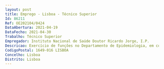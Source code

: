 ```yaml
--- 
layout: post
title: Emprego - Lisboa - Técnico Superior
Id: 86211
Ref: OE202104/0424
DataAbertura: 2021-04-19
DataFecho: 2021-04-30
Trabalho: Técnico Superior
Empregador: Instituto Nacional de Saúde Doutor Ricardo Jorge, I.P.
Descricao: Exercício de funções no Departamento de Epidemiologia, em conformidade com as competências previstas no artigo 7º do anexo à Portaria nº 162 2012, de 22 de maio.
CodigoPostal: 1649-016 LISBOA
Concelho: Lisboa
Distrito: Lisboa
--- 
```

